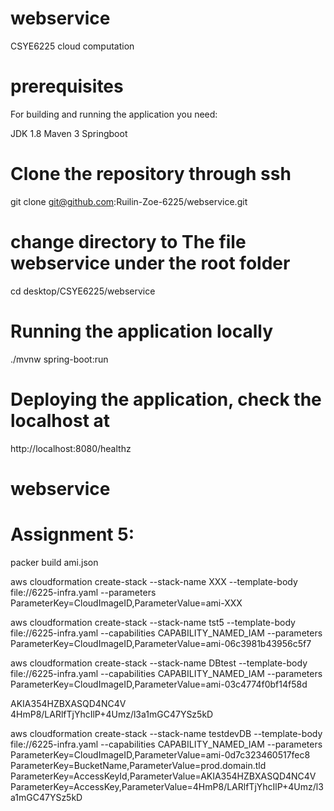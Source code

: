 # webservice

CSYE6225 cloud computation

# prerequisites

For building and running the application you need:

JDK 1.8 Maven 3 Springboot

# Clone the repository through ssh

git clone git@github.com:Ruilin-Zoe-6225/webservice.git

# change directory to The file webservice under the root folder

cd desktop/CSYE6225/webservice

# Running the application locally

./mvnw spring-boot:run

# Deploying the application, check the localhost at

http://localhost:8080/healthz

# webservice

# Assignment 5:

packer build ami.json

aws cloudformation create-stack --stack-name XXX --template-body file://6225-infra.yaml --parameters ParameterKey=CloudImageID,ParameterValue=ami-XXX

aws cloudformation create-stack --stack-name tst5 --template-body file://6225-infra.yaml --capabilities CAPABILITY_NAMED_IAM --parameters ParameterKey=CloudImageID,ParameterValue=ami-06c3981b43956c5f7

aws cloudformation create-stack --stack-name DBtest --template-body file://6225-infra.yaml --capabilities CAPABILITY_NAMED_IAM --parameters ParameterKey=CloudImageID,ParameterValue=ami-03c4774f0bf14f58d

AKIA354HZBXASQD4NC4V
4HmP8/LARlfTjYhcIlP+4Umz/l3a1mGC47YSz5kD

aws cloudformation create-stack --stack-name testdevDB --template-body file://6225-infra.yaml --capabilities CAPABILITY_NAMED_IAM --parameters ParameterKey=CloudImageID,ParameterValue=ami-0d7c323460517fec8 ParameterKey=BucketName,ParameterValue=prod.domain.tld ParameterKey=AccessKeyId,ParameterValue=AKIA354HZBXASQD4NC4V ParameterKey=AccessKey,ParameterValue=4HmP8/LARlfTjYhcIlP+4Umz/l3a1mGC47YSz5kD
